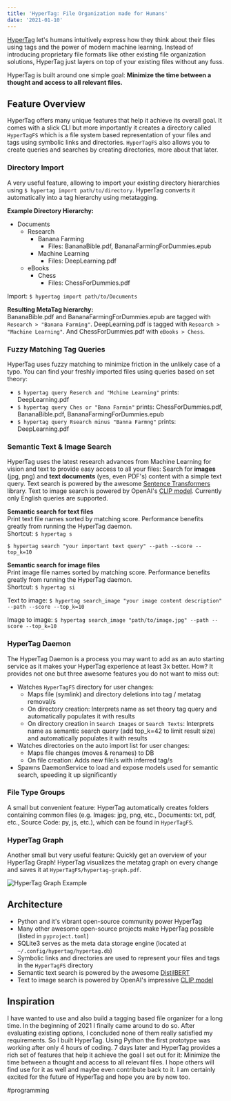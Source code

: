 ```yaml
---
title: 'HyperTag: File Organization made for Humans'
date: '2021-01-10'
---
```

[HyperTag](https://github.com/Ravn-Tech/HyperTag) let's humans intuitively express how they think about their files using tags and the power of modern machine learning. Instead of introducing proprietary file formats like other existing file organization solutions, HyperTag just layers on top of your existing files without any fuss.

HyperTag is built around one simple goal: **Minimize the time between a thought and access to all relevant files.**

## Feature Overview

HyperTag offers many unique features that help it achieve its overall goal. It comes with a slick CLI but more importantly it creates a directory called ```HyperTagFS``` which is a file system based representation of your files and tags using symbolic links and directories. ```HyperTagFS``` also allows you to create queries and searches by creating directories, more about that later.

### Directory Import

A very useful feature, allowing to import your existing directory hierarchies using ```$ hypertag import path/to/directory```. HyperTag converts it automatically into a tag hierarchy using metatagging.

**Example Directory Hierarchy:**

- Documents
  - Research
    - Banana Farming
        - Files: BananaBible.pdf, BananaFarmingForDummies.epub
    - Machine Learning
        - Files: DeepLearning.pdf
  - eBooks
    - Chess
        - Files: ChessForDummies.pdf

Import: ```$ hypertag import path/to/Documents```

**Resulting MetaTag hierarchy:**<br>
BananaBible.pdf and BananaFarmingForDummies.epub are tagged with ```Research > "Banana Farming"```. DeepLearning.pdf is tagged with ```Research > "Machine Learning"```. And ChessForDummies.pdf with ```eBooks > Chess```.

### Fuzzy Matching Tag Queries

HyperTag uses fuzzy matching to minimize friction in the unlikely case of a typo. You can find your freshly imported files using queries based on set theory:

- ```$ hypertag query Reserch and "Mchine Learning"``` prints: DeepLearning.pdf
- ```$ hypertag query Ches or "Bana Farmin"``` prints: ChessForDummies.pdf, BananaBible.pdf, BananaFarmingForDummies.epub
- ```$ hypertag query Rsearch minus "Banna Farmng"``` prints: DeepLearning.pdf

### Semantic Text & Image Search

HyperTag uses the latest research advances from Machine Learning for vision and text to provide easy access to all your files: Search for **images** (jpg, png) and **text documents** (yes, even PDF's) content with a simple text query. Text search is powered by the awesome [Sentence Transformers](https://github.com/UKPLab/sentence-transformers) library. Text to image search is powered by OpenAI's [CLIP model](https://openai.com/blog/clip/). Currently only English queries are supported.

**Semantic search for text files**<br>
Print text file names sorted by matching score.
Performance benefits greatly from running the HyperTag daemon.
<br>Shortcut: `$ hypertag s`

```$ hypertag search "your important text query" --path --score --top_k=10```

**Semantic search for image files**<br>
Print image file names sorted by matching score.
Performance benefits greatly from running the HyperTag daemon.
<br>Shortcut: `$ hypertag si`

Text to image:
```$ hypertag search_image "your image content description" --path --score --top_k=10```

Image to image:
```$ hypertag search_image "path/to/image.jpg" --path --score --top_k=10```

### HyperTag Daemon

The HyperTag Daemon is a process you may want to add as an auto starting service as it makes your HyperTag experience at least 3x better. How? It provides not one but three awesome features you do not want to miss out:

- Watches `HyperTagFS` directory for user changes:
  - Maps file (symlink) and directory deletions into tag / metatag removal/s
  - On directory creation: Interprets name as set theory tag query and automatically populates it with results
  - On directory creation in `Search Images` or `Search Texts`: Interprets name as semantic search query (add top_k=42 to limit result size) and automatically populates it with results
- Watches directories on the auto import list for user changes:
  - Maps file changes (moves & renames) to DB
  - On file creation: Adds new file/s with inferred tag/s
- Spawns DaemonService to load and expose models used for semantic search, speeding it up significantly

### File Type Groups

A small but convenient feature: HyperTag automatically creates folders containing common files (e.g. Images: jpg, png, etc., Documents: txt, pdf, etc., Source Code: py, js, etc.), which can be found in ```HyperTagFS```.

### HyperTag Graph

Another small but very useful feature: Quickly get an overview of your HyperTag Graph! HyperTag visualizes the metatag graph on every change and saves it at `HyperTagFS/hypertag-graph.pdf`.

![HyperTag Graph Example](https://raw.githubusercontent.com/SeanPedersen/HyperTag/master/images/hypertag-graph.jpg)

## Architecture

- Python and it's vibrant open-source community power HyperTag
- Many other awesome open-source projects make HyperTag possible (listed in `pyproject.toml`)
- SQLite3 serves as the meta data storage engine (located at `~/.config/hypertag/hypertag.db`)
- Symbolic links and directories are used to represent your files and tags in the `HyperTagFS` directory
- Semantic text search is powered by the awesome [DistilBERT](https://arxiv.org/abs/1910.01108)
- Text to image search is powered by OpenAI's impressive [CLIP model](https://openai.com/blog/clip/)

## Inspiration

I have wanted to use and also build a tagging based file organizer for a long time. In the beginning of 2021 I finally came around to do so. After evaluating existing options, I concluded none of them really satisfied my requirements. So I built HyperTag. Using Python the first prototype was working after only 4 hours of coding. 7 days later and HyperTag provides a rich set of features that help it achieve the goal I set out for it: Minimize the time between a thought and access to all relevant files. I hope others will find use for it as well and maybe even contribute back to it. I am certainly excited for the future of HyperTag and hope you are by now too.

#programming
